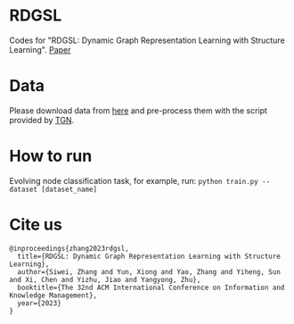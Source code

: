 # RDGSL
Codes for "RDGSL: Dynamic Graph Representation Learning with Structure Learning". [Paper](https://arxiv.org/pdf/2309.02025.pdf)

# Data
Please download data from [here](https://snap.stanford.edu/jodie/) and pre-process them with the script provided by [TGN](https://github.com/twitter-research/tgn).

# How to run
Evolving node classification task, for example, run:
`python train.py --dataset [dataset_name]`

# Cite us
    @inproceedings{zhang2023rdgsl,
      title={RDGSL: Dynamic Graph Representation Learning with Structure Learning},
      author={Siwei, Zhang and Yun, Xiong and Yao, Zhang and Yiheng, Sun and Xi, Chen and Yizhu, Jiao and Yangyong, Zhu},
      booktitle={The 32nd ACM International Conference on Information and Knowledge Management},
      year={2023}
    }
